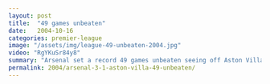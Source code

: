 ```yaml
---
layout: post
title:  "49 games unbeaten"
date:   2004-10-16
categories: premier-league
image: "/assets/img/league-49-unbeaten-2004.jpg"
video: "RgYKuSr84y8"
summary: "Arsenal set a record 49 games unbeaten seeing off Aston Villa 3-1. Villa took a shock lead through Hendrie before Robert Pires equalised from the penalty spot. Thierry Henry gave Arsenal the lead before Pires wrapped things up."
permalink: 2004/arsenal-3-1-aston-villa-49-unbeaten/
---
```

